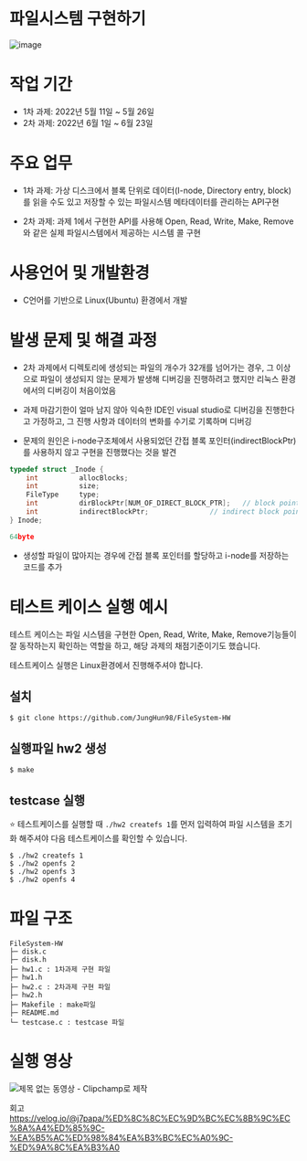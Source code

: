 # 파일시스템 구현하기
![image](https://user-images.githubusercontent.com/97653343/236963392-13d2323b-c443-4f7b-a161-3ed671beccbb.png)


# 작업 기간
- 1차 과제: 2022년 5월 11일 ~ 5월 26일
- 2차 과제: 2022년 6월 1일 ~ 6월 23일

# 주요 업무
- 1차 과제: 가상 디스크에서 블록 단위로 데이터(I-node, Directory entry, block)를 읽을 수도 있고 저장할 수 있는 파일시스템 메타데이터를 관리하는 API구현

- 2차 과제: 과제 1에서 구현한 API를 사용해 Open, Read, Write, Make, Remove와 같은 실제 파일시스템에서 제공하는 시스템 콜 구현

# 사용언어 및 개발환경
- C언어를 기반으로 Linux(Ubuntu) 환경에서 개발

# 발생 문제 및 해결 과정
- 2차 과제에서 디렉토리에 생성되는 파일의 개수가 32개를 넘어가는 경우, 그 이상으로 파일이 생성되지 않는 문제가 발생해 디버깅을 진행하려고 했지만 리눅스 환경에서의 디버깅이 처음이었음

- 과제 마감기한이 얼마 남지 않아 익숙한 IDE인 visual studio로 디버깅을 진행한다고 가정하고, 그 진행 사항과 데이터의 변화를 수기로 기록하며 디버깅

- 문제의 원인은 i-node구조체에서 사용되었던 간접 블록 포인터(indirectBlockPtr)를 사용하지 않고 구현을 진행했다는 것을 발견
```c
typedef struct _Inode {
    int          allocBlocks;
    int          size;
    FileType     type;
    int          dirBlockPtr[NUM_OF_DIRECT_BLOCK_PTR];   // block pointers
    int          indirectBlockPtr;               // indirect block pointer
} Inode;

64byte
```
- 생성할 파일이 많아지는 경우에 간접 블록 포인터를 할당하고 i-node를 저장하는 코드를 추가

# 테스트 케이스 실행 예시
테스트 케이스는 파일 시스템을 구현한 Open, Read, Write, Make, Remove기능들이 잘 동작하는지 확인하는 역할을 하고, 해당 과제의 채점기준이기도 했습니다.

테스트케이스 실행은 Linux환경에서 진행해주셔야 합니다.

## 설치
```
$ git clone https://github.com/JungHun98/FileSystem-HW
```

## 실행파일 hw2 생성
```
$ make 
```

## testcase 실행
:star: 테스트케이스를 실행할 때 `./hw2 createfs 1`를 먼저 입력하여 파일 시스템을 초기화 해주셔야 다음 테스트케이스를 확인할 수 있습니다.
```
$ ./hw2 createfs 1
$ ./hw2 openfs 2
$ ./hw2 openfs 3
$ ./hw2 openfs 4
```

# 파일 구조
```
FileSystem-HW
├─ disk.c
├─ disk.h
├─ hw1.c : 1차과제 구현 파일
├─ hw1.h 
├─ hw2.c : 2차과제 구현 파일
├─ hw2.h
├─ Makefile : make파일
├─ README.md
└─ testcase.c : testcase 파일
```
# 실행 영상

![제목 없는 동영상 - Clipchamp로 제작](https://user-images.githubusercontent.com/97653343/230119681-59008741-0c91-4c86-9529-13fa455f92fd.gif)


회고
https://velog.io/@j7papa/%ED%8C%8C%EC%9D%BC%EC%8B%9C%EC%8A%A4%ED%85%9C-%EA%B5%AC%ED%98%84%EA%B3%BC%EC%A0%9C-%ED%9A%8C%EA%B3%A0
